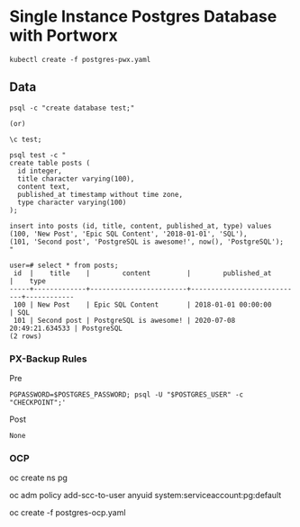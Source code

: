 # Single Instance Postgres Database with Portworx

```
kubectl create -f postgres-pwx.yaml
```

## Data

```
psql -c "create database test;"

(or) 

\c test;

psql test -c "
create table posts (
  id integer,
  title character varying(100),
  content text,
  published_at timestamp without time zone,
  type character varying(100)
);

insert into posts (id, title, content, published_at, type) values
(100, 'New Post', 'Epic SQL Content', '2018-01-01', 'SQL'),
(101, 'Second post', 'PostgreSQL is awesome!', now(), 'PostgreSQL');
"

user=# select * from posts;
 id  |    title    |        content         |        published_at        |    type
-----+-------------+------------------------+----------------------------+------------
 100 | New Post    | Epic SQL Content       | 2018-01-01 00:00:00        | SQL
 101 | Second post | PostgreSQL is awesome! | 2020-07-08 20:49:21.634533 | PostgreSQL
(2 rows)

```

### PX-Backup Rules

Pre
```
PGPASSWORD=$POSTGRES_PASSWORD; psql -U "$POSTGRES_USER" -c "CHECKPOINT";'
```

Post
```
None
```

### OCP
oc create ns pg

oc adm policy add-scc-to-user anyuid system:serviceaccount:pg:default

oc create -f postgres-ocp.yaml
